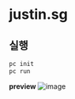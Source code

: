 # justin.sg

## 실행
```bash
pc init
pc run
```

**preview**
![image](https://github.com/kakao-aicoursework/justin.sg/assets/35288556/fd327834-2844-4ff1-966b-d36a50dfb780)
